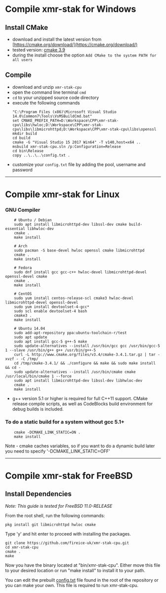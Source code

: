 # Compile **xmr-stak** for Windows

## Install CMake

- download and install the latest version from [https://cmake.org/download/](https://cmake.org/download/)
- tested version: [cmake 3.9](https://cmake.org/files/v3.9/cmake-3.9.0-rc3-win64-x64.msi)
- during the install choose the option `Add CMake to the system PATH for all users`

## Compile

- download and unzip `xmr-stak-cpu`
- open the command line terminal `cmd`
- `cd` to your unzipped source code directory
- execute the following commands
  ```
  "C:\Program Files (x86)\Microsoft Visual Studio 14.0\Common7\Tools\VsMSBuildCmd.bat"
  set CMAKE_PREFIX_PATH=D:\Workspace\CPP\xmr-stak-cpu\libs\hwloc;D:\Workspace\CPP\xmr-stak-cpu\libs\libmicrohttpd;D:\Workspace\CPP\xmr-stak-cpu\libs\openssl
  mkdir build
  cd build
  cmake -G "Visual Studio 15 2017 Win64" -T v140,host=x64 ..
  msbuild xmr-stak-cpu.sln /p:Configuration=Release
  cd bin\Release
  copy ..\..\..\config.txt .
  ```
- customize your `config.txt` file by adding the pool, username and password

---------------------------------------------------------------------------------
# Compile **xmr-stak** for Linux

### GNU Compiler
```
    # Ubuntu / Debian
    sudo apt install libmicrohttpd-dev libssl-dev cmake build-essential libhwloc-dev
    cmake .
    make install

    # Arch
    sudo pacman -S base-devel hwloc openssl cmake libmicrohttpd
    cmake .
    make install

    # Fedora
    sudo dnf install gcc gcc-c++ hwloc-devel libmicrohttpd-devel openssl-devel cmake
    cmake .
    make install

    # CentOS
    sudo yum install centos-release-scl cmake3 hwloc-devel libmicrohttpd-devel openssl-devel
    sudo yum install devtoolset-4-gcc*
    sudo scl enable devtoolset-4 bash
    cmake3 .
    make install

    # Ubuntu 14.04
    sudo add-apt-repository ppa:ubuntu-toolchain-r/test
    sudo apt update
    sudo apt install gcc-5 g++-5 make
    sudo update-alternatives --install /usr/bin/gcc gcc /usr/bin/gcc-5 1 --slave /usr/bin/g++ g++ /usr/bin/g++-5
    curl -L http://www.cmake.org/files/v3.4/cmake-3.4.1.tar.gz | tar -xvzf - -C /tmp/
    cd /tmp/cmake-3.4.1/ && ./configure && make && sudo make install && cd -
    sudo update-alternatives --install /usr/bin/cmake cmake /usr/local/bin/cmake 1 --force
    sudo apt install libmicrohttpd-dev libssl-dev libhwloc-dev
    cmake .
    make install
```

- g++ version 5.1 or higher is required for full C++11 support. CMake release compile scripts, as well as CodeBlocks build environment for debug builds is included.

### To do a static build for a system without gcc 5.1+
```
    cmake -DCMAKE_LINK_STATIC=ON .
    make install
```
Note - cmake caches variables, so if you want to do a dynamic build later you need to specify '-DCMAKE_LINK_STATIC=OFF'

---------------------------------------------------------------------------------
# Compile **xmr-stak** for FreeBSD

## Install Dependencies

*Note: This guide is tested for FreeBSD 11.0-RELEASE*

From the root shell, run the following commands:

    pkg install git libmicrohttpd hwloc cmake 

Type 'y' and hit enter to proceed with installing the packages.

    git clone https://github.com/fireice-uk/xmr-stak-cpu.git
    cd xmr-stak-cpu
    cmake .
    make

Now you have the binary located at "bin/xmr-stak-cpu". Either move this file to your desired location or run "make install" to install it to your path.

You can edit the prebuilt [config.txt](config.txt) file found in the root of the repository or you can make your own. This file is required to run xmr-stak-cpu.
